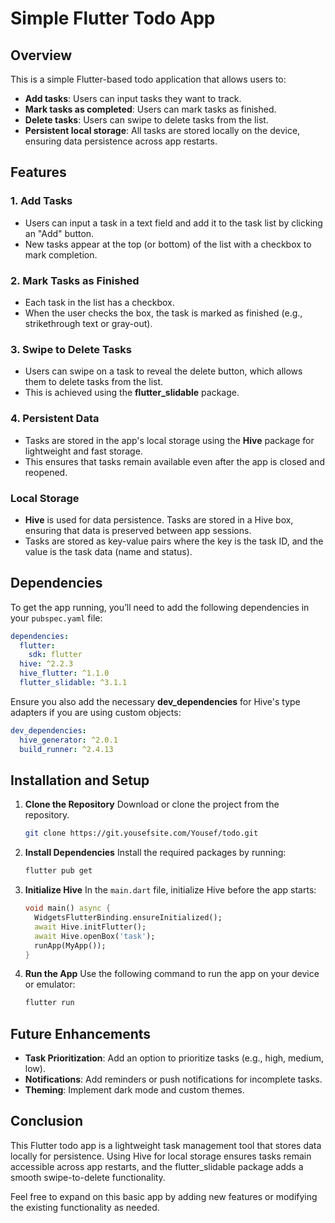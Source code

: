 # Simple Flutter Todo App

## Overview

This is a simple Flutter-based todo application that allows users to:

- **Add tasks**: Users can input tasks they want to track.
- **Mark tasks as completed**: Users can mark tasks as finished.
- **Delete tasks**: Users can swipe to delete tasks from the list.
- **Persistent local storage**: All tasks are stored locally on the device, ensuring data persistence across app restarts.

## Features

### 1. **Add Tasks**
   - Users can input a task in a text field and add it to the task list by clicking an "Add" button.
   - New tasks appear at the top (or bottom) of the list with a checkbox to mark completion.

### 2. **Mark Tasks as Finished**
   - Each task in the list has a checkbox.
   - When the user checks the box, the task is marked as finished (e.g., strikethrough text or gray-out).

### 3. **Swipe to Delete Tasks**
   - Users can swipe on a task to reveal the delete button, which allows them to delete tasks from the list.
   - This is achieved using the **flutter_slidable** package.

### 4. **Persistent Data**
   - Tasks are stored in the app's local storage using the **Hive** package for lightweight and fast storage.
   - This ensures that tasks remain available even after the app is closed and reopened.


### Local Storage
- **Hive** is used for data persistence. Tasks are stored in a Hive box, ensuring that data is preserved between app sessions.
- Tasks are stored as key-value pairs where the key is the task ID, and the value is the task data (name and status).

## Dependencies

To get the app running, you’ll need to add the following dependencies in your `pubspec.yaml` file:

```yaml
dependencies:
  flutter:
    sdk: flutter
  hive: ^2.2.3
  hive_flutter: ^1.1.0
  flutter_slidable: ^3.1.1
```

Ensure you also add the necessary **dev_dependencies** for Hive's type adapters if you are using custom objects:

```yaml
dev_dependencies:
  hive_generator: ^2.0.1
  build_runner: ^2.4.13
```

## Installation and Setup

1. **Clone the Repository**
   Download or clone the project from the repository.

   ```bash
   git clone https://git.yousefsite.com/Yousef/todo.git
   ```

2. **Install Dependencies**
   Install the required packages by running:

   ```bash
   flutter pub get
   ```

3. **Initialize Hive**
   In the `main.dart` file, initialize Hive before the app starts:

   ```dart
   void main() async {
     WidgetsFlutterBinding.ensureInitialized();
     await Hive.initFlutter();
     await Hive.openBox('task');
     runApp(MyApp());
   }
   ```

4. **Run the App**
   Use the following command to run the app on your device or emulator:

   ```bash
   flutter run
   ```


## Future Enhancements

- **Task Prioritization**: Add an option to prioritize tasks (e.g., high, medium, low).
- **Notifications**: Add reminders or push notifications for incomplete tasks.
- **Theming**: Implement dark mode and custom themes.

## Conclusion

This Flutter todo app is a lightweight task management tool that stores data locally for persistence. Using Hive for local storage ensures tasks remain accessible across app restarts, and the flutter_slidable package adds a smooth swipe-to-delete functionality.

Feel free to expand on this basic app by adding new features or modifying the existing functionality as needed.